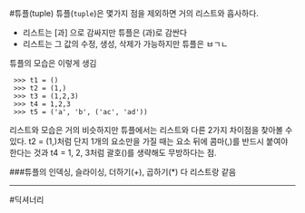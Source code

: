 #튜플(tuple)
튜플(`tuple`)은 몇가지 점을 제외하면 거의 리스트와 흡사하다.

- 리스트는 [과] 으로 감싸지만 튜플은 (과)로 감싼다
- 리스트는 그 값의 수정, 생성, 삭제가 가능하지만 튜플은 ㅂㄱㄴ

튜플의 모습은 이렇게 생김

	 >>> t1 = ()
	 >>> t2 = (1,)
	 >>> t3 = (1,2,3)
	 >>> t4 = 1,2,3
	 >>> t5 = ('a', 'b', ('ac', 'ad'))
	 
리스트와 모습은 거의 비슷하지만 튜플에서는 리스트와 다른 2가지 차이점을 찾아볼 수 있다. t2 = (1,)처럼 단지 1개의 요소만을 가질 때는 요소 뒤에 콤마(,)를 반드시 붙여야 한다는 것과 t4 = 1, 2, 3처럼 괄호()를 생략해도 무방하다는 점.

###튜플의 인덱싱, 슬라이싱, 더하기(+), 곱하기(*)
다 리스트랑 같음

---
#딕셔너리
